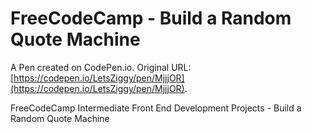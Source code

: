 # FreeCodeCamp - Build a Random Quote Machine

A Pen created on CodePen.io. Original URL: [https://codepen.io/LetsZiggy/pen/MjjjOR](https://codepen.io/LetsZiggy/pen/MjjjOR).

FreeCodeCamp Intermediate Front End Development Projects - Build a Random Quote Machine